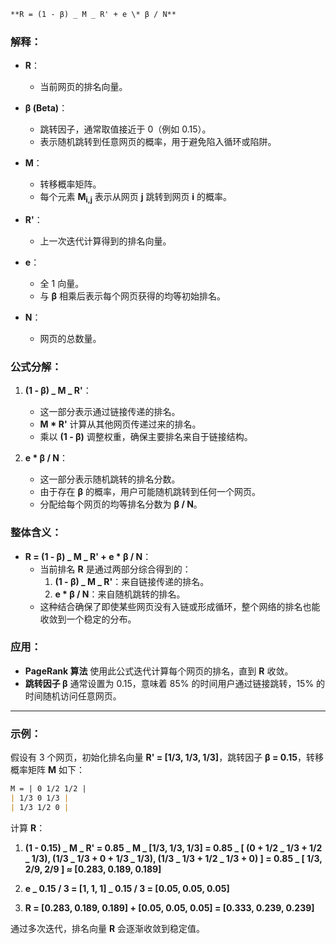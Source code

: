 ```markdown
**R = (1 - β) _ M _ R' + e \* β / N**
```

### 解释：

- **R**：

  - 当前网页的排名向量。

- **β (Beta)**：

  - 跳转因子，通常取值接近于 0（例如 0.15）。
  - 表示随机跳转到任意网页的概率，用于避免陷入循环或陷阱。

- **M**：

  - 转移概率矩阵。
  - 每个元素 **M<sub>i,j</sub>** 表示从网页 **j** 跳转到网页 **i** 的概率。

- **R'**：

  - 上一次迭代计算得到的排名向量。

- **e**：

  - 全 1 向量。
  - 与 **β** 相乘后表示每个网页获得的均等初始排名。

- **N**：
  - 网页的总数量。

### 公式分解：

1. **(1 - β) _ M _ R'**：

   - 这一部分表示通过链接传递的排名。
   - **M \* R'** 计算从其他网页传递过来的排名。
   - 乘以 **(1 - β)** 调整权重，确保主要排名来自于链接结构。

2. **e \* β / N**：
   - 这一部分表示随机跳转的排名分数。
   - 由于存在 **β** 的概率，用户可能随机跳转到任何一个网页。
   - 分配给每个网页的均等排名分数为 **β / N**。

### 整体含义：

- **R = (1 - β) _ M _ R' + e \* β / N**：
  - 当前排名 **R** 是通过两部分综合得到的：
    1. **(1 - β) _ M _ R'**：来自链接传递的排名。
    2. **e \* β / N**：来自随机跳转的排名。
  - 这种结合确保了即使某些网页没有入链或形成循环，整个网络的排名也能收敛到一个稳定的分布。

### 应用：

- **PageRank 算法** 使用此公式迭代计算每个网页的排名，直到 **R** 收敛。
- **跳转因子 β** 通常设置为 0.15，意味着 85% 的时间用户通过链接跳转，15% 的时间随机访问任意网页。

---

### 示例：

假设有 3 个网页，初始化排名向量 **R' = [1/3, 1/3, 1/3]**，跳转因子 **β = 0.15**，转移概率矩阵 **M** 如下：

```markdown
M = | 0 1/2 1/2 |
| 1/3 0 1/3 |
| 1/3 1/2 0 |
```

计算 **R**：

1. **(1 - 0.15) _ M _ R' = 0.85 _ M _ [1/3, 1/3, 1/3] = 0.85 _ [ (0 + 1/2 _ 1/3 + 1/2 _ 1/3), (1/3 _ 1/3 + 0 + 1/3 _ 1/3), (1/3 _ 1/3 + 1/2 _ 1/3 + 0) ] = 0.85 _ [ 1/3, 2/9, 2/9 ] ≈ [0.283, 0.189, 0.189]**

2. **e _ 0.15 / 3 = [1, 1, 1] _ 0.15 / 3 = [0.05, 0.05, 0.05]**

3. **R = [0.283, 0.189, 0.189] + [0.05, 0.05, 0.05] = [0.333, 0.239, 0.239]**

通过多次迭代，排名向量 **R** 会逐渐收敛到稳定值。
